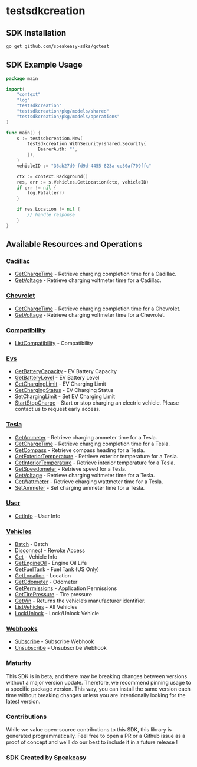 # testsdkcreation

<!-- Start SDK Installation -->
## SDK Installation

```bash
go get github.com/speakeasy-sdks/gotest
```
<!-- End SDK Installation -->

## SDK Example Usage
<!-- Start SDK Example Usage -->


```go
package main

import(
	"context"
	"log"
	"testsdkcreation"
	"testsdkcreation/pkg/models/shared"
	"testsdkcreation/pkg/models/operations"
)

func main() {
    s := testsdkcreation.New(
        testsdkcreation.WithSecurity(shared.Security{
            BearerAuth: "",
        }),
    )
    vehicleID := "36ab27d0-fd9d-4455-823a-ce30af709ffc"

    ctx := context.Background()
    res, err := s.Vehicles.GetLocation(ctx, vehicleID)
    if err != nil {
        log.Fatal(err)
    }

    if res.Location != nil {
        // handle response
    }
}
```
<!-- End SDK Example Usage -->

<!-- Start SDK Available Operations -->
## Available Resources and Operations


### [Cadillac](docs/sdks/cadillac/README.md)

* [GetChargeTime](docs/sdks/cadillac/README.md#getchargetime) - Retrieve charging completion time for a Cadillac.
* [GetVoltage](docs/sdks/cadillac/README.md#getvoltage) - Retrieve charging voltmeter time for a Cadillac.

### [Chevrolet](docs/sdks/chevrolet/README.md)

* [GetChargeTime](docs/sdks/chevrolet/README.md#getchargetime) - Retrieve charging completion time for a Chevrolet.
* [GetVoltage](docs/sdks/chevrolet/README.md#getvoltage) - Retrieve charging voltmeter time for a Chevrolet.

### [Compatibility](docs/sdks/compatibility/README.md)

* [ListCompatibility](docs/sdks/compatibility/README.md#listcompatibility) - Compatibility

### [Evs](docs/sdks/evs/README.md)

* [GetBatteryCapacity](docs/sdks/evs/README.md#getbatterycapacity) - EV Battery Capacity
* [GetBatteryLevel](docs/sdks/evs/README.md#getbatterylevel) - EV Battery Level
* [GetChargingLimit](docs/sdks/evs/README.md#getcharginglimit) - EV Charging Limit
* [GetChargingStatus](docs/sdks/evs/README.md#getchargingstatus) - EV Charging Status
* [SetChargingLimit](docs/sdks/evs/README.md#setcharginglimit) - Set EV Charging Limit
* [StartStopCharge](docs/sdks/evs/README.md#startstopcharge) - Start or stop charging an electric vehicle. Please contact us to request early access.

### [Tesla](docs/sdks/tesla/README.md)

* [GetAmmeter](docs/sdks/tesla/README.md#getammeter) - Retrieve charging ammeter time for a Tesla.
* [GetChargeTime](docs/sdks/tesla/README.md#getchargetime) - Retrieve charging completion time for a Tesla.
* [GetCompass](docs/sdks/tesla/README.md#getcompass) - Retrieve compass heading for a Tesla.
* [GetExteriorTemperature](docs/sdks/tesla/README.md#getexteriortemperature) - Retrieve exterior temperature for a Tesla.
* [GetInteriorTemperature](docs/sdks/tesla/README.md#getinteriortemperature) - Retrieve interior temperature for a Tesla.
* [GetSpeedometer](docs/sdks/tesla/README.md#getspeedometer) - Retrieve speed for a Tesla.
* [GetVoltage](docs/sdks/tesla/README.md#getvoltage) - Retrieve charging voltmeter time for a Tesla.
* [GetWattmeter](docs/sdks/tesla/README.md#getwattmeter) - Retrieve charging wattmeter time for a Tesla.
* [SetAmmeter](docs/sdks/tesla/README.md#setammeter) - Set charging ammeter time for a Tesla.

### [User](docs/sdks/user/README.md)

* [GetInfo](docs/sdks/user/README.md#getinfo) - User Info

### [Vehicles](docs/sdks/vehicles/README.md)

* [Batch](docs/sdks/vehicles/README.md#batch) - Batch
* [Disconnect](docs/sdks/vehicles/README.md#disconnect) - Revoke Access
* [Get](docs/sdks/vehicles/README.md#get) - Vehicle Info
* [GetEngineOil](docs/sdks/vehicles/README.md#getengineoil) - Engine Oil Life
* [GetFuelTank](docs/sdks/vehicles/README.md#getfueltank) - Fuel Tank (US Only)
* [GetLocation](docs/sdks/vehicles/README.md#getlocation) - Location
* [GetOdometer](docs/sdks/vehicles/README.md#getodometer) - Odometer
* [GetPermissions](docs/sdks/vehicles/README.md#getpermissions) - Application Permissions
* [GetTirePressure](docs/sdks/vehicles/README.md#gettirepressure) - Tire pressure
* [GetVin](docs/sdks/vehicles/README.md#getvin) - Returns the vehicle’s manufacturer identifier.
* [ListVehicles](docs/sdks/vehicles/README.md#listvehicles) - All Vehicles
* [LockUnlock](docs/sdks/vehicles/README.md#lockunlock) - Lock/Unlock Vehicle

### [Webhooks](docs/sdks/webhooks/README.md)

* [Subscribe](docs/sdks/webhooks/README.md#subscribe) - Subscribe Webhook
* [Unsubscribe](docs/sdks/webhooks/README.md#unsubscribe) - Unsubscribe Webhook
<!-- End SDK Available Operations -->

### Maturity

This SDK is in beta, and there may be breaking changes between versions without a major version update. Therefore, we recommend pinning usage
to a specific package version. This way, you can install the same version each time without breaking changes unless you are intentionally
looking for the latest version.

### Contributions

While we value open-source contributions to this SDK, this library is generated programmatically.
Feel free to open a PR or a Github issue as a proof of concept and we'll do our best to include it in a future release !

### SDK Created by [Speakeasy](https://docs.speakeasyapi.dev/docs/using-speakeasy/client-sdks)
